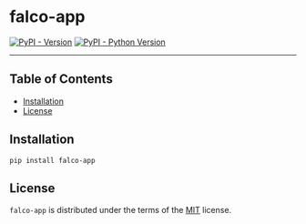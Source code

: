 # falco-app

[![PyPI - Version](https://img.shields.io/pypi/v/falco-app.svg)](https://pypi.org/project/falco-app)
[![PyPI - Python Version](https://img.shields.io/pypi/pyversions/falco-app.svg)](https://pypi.org/project/falco-app)

-----

## Table of Contents

- [Installation](#installation)
- [License](#license)

## Installation

```console
pip install falco-app
```

## License

`falco-app` is distributed under the terms of the [MIT](https://spdx.org/licenses/MIT.html) license.
